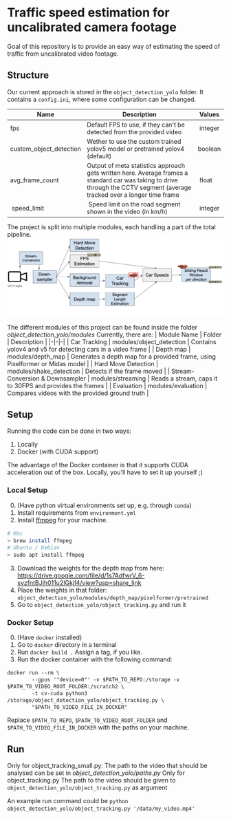 # Traffic speed estimation for uncalibrated camera footage

Goal of this repository is to provide an easy way of estimating the speed of traffic from uncalibrated video footage.

## Structure

Our current approach is stored in the `object_detection_yolo` folder. It contains a `config.ini`, where some configuration can be changed.

|Name|Description|Values|
|-|-|-|
| fps | Default FPS to use, if they can't be detected from the provided video | integer |
| custom_object_detection | Wether to use the custom trained yolov5 model or pretrained yolov4 (default) | boolean |
| avg_frame_count | Output of meta statistics approach gets written here. Average frames a standard car was taking to drive through the CCTV segment (average tracked over a longer time frame | float |
| speed_limit | Speed limit on the road segment shown in the video (in km/h) | integer |

The project is split into multiple modules, each handling a part of the total pipeline.
![](.github/modules.png)

The different modules of this project can be found inside the folder *object_detection_yolo/modules*
Currently, there are:
| Module Name | Folder | Description |
|-|-|-|
| Car Tracking | modules/object_detection | Contains yolov4 and v5 for detecting cars in a video frame |
| Depth map | modules/depth_map | Generates a depth map for a provided frame, using Pixelformer or Midas model |
| Hard Move Detection | modules/shake_detection | Detects if the frame moved |
| Stream-Conversion & Downsampler | modules/streaming | Reads a stream, caps it to 30FPS and provides the frames |
| Evaluation | modules/evaluation | Compares videos with the provided ground truth |


## Setup

Running the code can be done in two ways:

1. Locally
2. Docker (with CUDA support)

The advantage of the Docker container is that it supports CUDA acceleration out of the box. Locally, you'll have to set it up yourself ;)

### Local Setup

0. (Have python virtual environments set up, e.g. through `conda`)
1. Install requirements from `environment.yml`
2. Install [ffmpeg](https://ffmpeg.org/) for your machine.
```sh
# Mac
> brew install ffmpeg
# Ubuntu / Debian
> sudo apt install ffmpeg
```
3. Download the weights for the depth map from here: https://drive.google.com/file/d/1s7AdfwrV_6-svzfntBJih011u2IGkjf4/view?usp=share_link 
4. Place the weights in that folder: `object_detection_yolo/modules/depth_map/pixelformer/pretrained`
5. Go to `object_detection_yolo/object_tracking.py` and run it

### Docker Setup
0. (Have `docker` installed)
1. Go to `docker` directory in a terminal
2. Run `docker build .` Assign a tag, if you like.
3. Run the docker container with the following command:
```
docker run --rm \
        --gpus '"device=0"' -v $PATH_TO_REPO:/storage -v $PATH_TO_VIDEO_ROOT_FOLDER:/scratch2 \
        -t cv-cuda python3 /storage/object_detection_yolo/object_tracking.py \
        "$PATH_TO_VIDEO_FILE_IN_DOCKER"
```
Replace `$PATH_TO_REPO`, `$PATH_TO_VIDEO_ROOT_FOLDER` and `$PATH_TO_VIDEO_FILE_IN_DOCKER` with the paths on your machine.

## Run
Only for object_tracking_small.py:
The path to the video that should be analysed can be set in *object_detection_yolo/paths.py*
Only for object_tracking.py
The path to the video should be given to `object_detection_yolo/object_tracking.py` as argument

An example run command could be `python object_detection_yolo/object_tracking.py '/data/my_video.mp4'`
